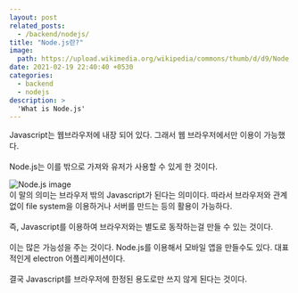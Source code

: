 ```yaml
---
layout: post
related_posts:
  - /backend/nodejs/
title: "Node.js란?"
image: 
  path: https://upload.wikimedia.org/wikipedia/commons/thumb/d/d9/Node.js_logo.svg/1200px-Node.js_logo.svg.png
date: 2021-02-19 22:40:40 +0530
categories:
  - backend
  - nodejs
description: >
  'What is Node.js'
---
```


Javascript는 웹브라우저에 내장 되어 있다. 그래서 웹 브라우저에서만 이용이 가능했다.<br><br>
Node.js는 이를 밖으로 가져와 유저가 사용할 수 있게 한 것이다.<br>

![Node.js image](https://upload.wikimedia.org/wikipedia/commons/thumb/d/d9/Node.js_logo.svg/1200px-Node.js_logo.svg.png)
<br>
이 말의 의미는 브라우저 밖의 Javascript가 된다는 의미이다. 따라서 브라우저와 관계없이 file system을 이용하거나 서버를 만드는 등의 활용이 가능하다.<br><br>
즉, Javascript를 이용하여 브라우저와는 별도로 동작하는걸 만들 수 있는 것이다.<br><br>
이는 많은 가능성을 주는 것이다. Node.js를 이용해서 모바일 앱을 만들수도 있다. 대표적인게 electron 어플리케이션이다.<br><br>
결국 Javascript를 브라우저에 한정된 용도로만 쓰지 않게 된다는 것이다.<br><br>
